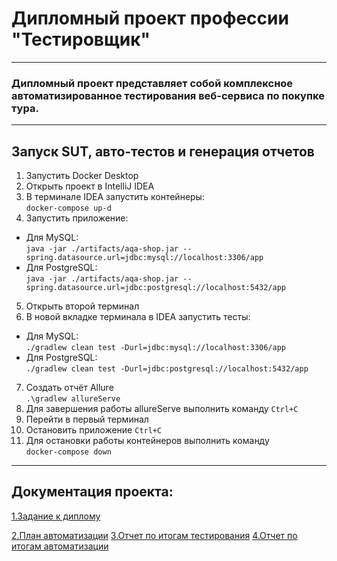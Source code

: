 #  Дипломный проект профессии "Тестировщик"
___
### Дипломный проект представляет собой комплексное автоматизированное тестирования веб-сервиса по покупке тура.
___

## Запуск SUT, авто-тестов и генерация отчетов

1. Запустить Docker Desktop
2. Открыть проект в IntelliJ IDEA
3. В терминале IDEA запустить контейнеры:  
`docker-compose up-d`
4. Запустить приложение:
* Для MySQL:  
`java -jar ./artifacts/aqa-shop.jar -- spring.datasource.url=jdbc:mysql://localhost:3306/app`
* Для PostgreSQL:  
`java -jar ./artifacts/aqa-shop.jar --spring.datasource.url=jdbc:postgresql://localhost:5432/app`
5. Открыть второй терминал
6. В новой вкладке терминала в IDEA запустить тесты:
* Для MySQL:  
`./gradlew clean test -Durl=jdbc:mysql://localhost:3306/app`
* Для PostgreSQL:  
`./gradlew clean test -Durl=jdbc:postgresql://localhost:5432/app`
7. Создать отчёт Allure  
`.\gradlew allureServe`
8. Для завершения работы allureServe выполнить команду
`Ctrl+C`
9. Перейти в первый терминал
10. Остановить приложение
`Ctrl+C`
11. Для остановки работы контейнеров выполнить команду  
`docker-compose down`
___

## Документация проекта:
[1.Задание к диплому](https://github.com/c0nekta/Diplom/blob/main/Documents/TaskDescription.md)

[2.План автоматизации](https://github.com/c0nekta/Diplom/blob/main/Documents/Plan.md)
[3.Отчет по итогам тестирования](https://github.com/c0nekta/Diplom/blob/main/Documents/Report.md)
[4.Отчет по итогам автоматизации](https://github.com/c0nekta/Diplom/blob/main/Documents/Summary.md)
